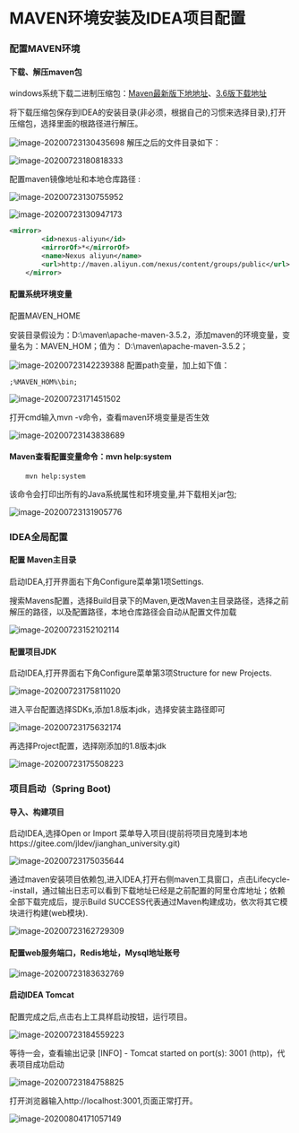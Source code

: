 # MAVEN环境安装及IDEA项目配置

### 配置MAVEN环境

#### 下载、解压maven包

windows系统下载二进制压缩包：[Maven最新版下地地址](http://maven.apache.org/download.cgi)、[3.6版下载地址](https://archive.apache.org/dist/maven/maven-3/3.6.0/binaries/)

将下载压缩包保存到IDEA的安装目录(非必须，根据自己的习惯来选择目录),打开压缩包，选择里面的根路径进行解压。

![image-20200723130435698](pics/image-20200723130435698.png)
解压之后的文件目录如下：

![image-20200723180818333](pics/image-20200723180818333.png)



配置maven镜像地址和本地仓库路径 :

![image-20200723130755952](pics/image-20200723130755952.png)


![image-20200723130947173](pics/image-20200723130947173.png)

```xml
<mirror>
	    <id>nexus-aliyun</id>
	    <mirrorOf>*</mirrorOf>
	    <name>Nexus aliyun</name>
	    <url>http://maven.aliyun.com/nexus/content/groups/public</url>
	</mirror>
```




#### 配置系统环境变量

配置MAVEN_HOME

安装目录假设为：D:\maven\apache-maven-3.5.2，添加maven的环境变量，变量名为：MAVEN_HOM；值为：  D:\maven\apache-maven-3.5.2；

![image-20200723142239388](pics/image-20200723142239388.png)
配置path变量，加上如下值：

`;%MAVEN_HOM%\bin;`

![image-20200723171451502](pics/image-20200723171451502.png)



打开cmd输入mvn -v命令，查看maven环境变量是否生效

![image-20200723143838689](pics/image-20200723143838689.png)




#### Maven查看配置变量命令：mvn help:system

```
	mvn help:system
```

该命令会打印出所有的Java系统属性和环境变量,并下载相关jar包;

![image-20200723131905776](pics/image-20200723131905776.png)



### IDEA全局配置

#### 配置 Maven主目录 

启动IDEA,打开界面右下角Configure菜单第1项Settings.

搜索Mavens配置，选择Build目录下的Maven,更改Maven主目录路径，选择之前解压的路径，以及配置路径，本地仓库路径会自动从配置文件加载

![image-20200723152102114](pics/image-20200723152102114.png)

#### 配置项目JDK

启动IDEA,打开界面右下角Configure菜单第3项Structure for new Projects.

![image-20200723175811020](pics/image-20200723175811020.png)



进入平台配置选择SDKs,添加1.8版本jdk，选择安装主路径即可

![image-20200723175632174](pics/image-20200723175632174.png)



再选择Project配置，选择刚添加的1.8版本jdk

![image-20200723175508223](pics/image-20200723175508223.png)



### 项目启动（Spring Boot)

#### 导入、构建项目

启动IDEA,选择Open or Import 菜单导入项目(提前将项目克隆到本地https://gitee.com/jldev/jianghan_university.git)

![image-20200723175035644](pics/image-20200723175035644.png)



通过maven安装项目依赖包,进入IDEA,打开右侧maven工具窗口，点击Lifecycle--install，通过输出日志可以看到下载地址已经是之前配置的阿里仓库地址；依赖全部下载完成后，提示Build SUCCESS代表通过Maven构建成功，依次将其它模块进行构建(web模块).

![image-20200723162729309](pics/image-20200723162729309.png)

#### 配置web服务端口，Redis地址，Mysql地址账号

![image-20200723183632769](pics/image-20200723183632769.png)

#### 启动IDEA Tomcat

配置完成之后,点击右上工具样启动按钮，运行项目。

![image-20200723184559223](pics/image-20200723184559223.png)

等待一会，查看输出记录 [INFO] - Tomcat started on port(s): 3001 (http)，代表项目成功启动

![image-20200723184758825](pics/image-20200723184758825.png)

打开浏览器输入http://localhost:3001,页面正常打开。

![image-20200804171057149](pics/image-20200804171057149.png)






